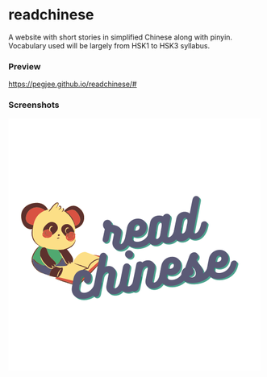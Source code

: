 # readchinese
A website with short stories in simplified Chinese along with pinyin. Vocabulary used will be largely from HSK1 to HSK3 syllabus.

### Preview
https://pegjee.github.io/readchinese/#



### Screenshots
![heading](https://github.com/pegjee/readchinese/blob/main/public/assets/images/readchinese%20readchinese.png)

